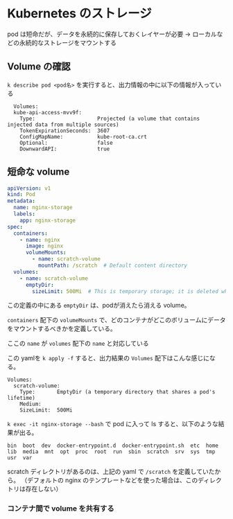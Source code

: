 # Kubernetes のストレージ

pod は短命だが、データを永続的に保存しておくレイヤーが必要
→ ローカルなどの永続的なストレージをマウントする

## Volume の確認

`k describe pod <pod名>` を実行すると、出力情報の中に以下の情報が入っている


```
  Volumes:
  kube-api-access-mvv9f:
    Type:                    Projected (a volume that contains injected data from multiple sources)
    TokenExpirationSeconds:  3607
    ConfigMapName:           kube-root-ca.crt
    Optional:                false
    DownwardAPI:             true
```

## 短命な volume 

```yaml
apiVersion: v1
kind: Pod
metadata:
  name: nginx-storage
  labels:
    app: nginx-storage
spec:
  containers:
    - name: nginx
      image: nginx
      volumeMounts:
        - name: scratch-volume
          mountPath: /scratch  # Default content directory
  volumes:
    - name: scratch-volume
      emptyDir:
        sizeLimit: 500Mi  # This is temporary storage; it is deleted when the Pod stops

```

この定義の中にある `emptyDir` は、podが消えたら消える volume。

`containers` 配下の `volumeMounts` で、どのコンテナがどこのボリュームにデータをマウントするべきかを定義している。

ここの `name` が `volumes` 配下の `name` と対応している

この yamlを `k apply -f` すると、出力結果の `Volumes` 配下はこんな感じになる。

```
Volumes:
  scratch-volume:
    Type:       EmptyDir (a temporary directory that shares a pod's lifetime)
    Medium:
    SizeLimit:  500Mi
```

`k exec -it nginx-storage --bash` で pod に入って ls すると、以下のような結果が出る。

```
bin  boot  dev  docker-entrypoint.d  docker-entrypoint.sh  etc  home  lib  media  mnt  opt  proc  root  run  sbin  scratch  srv  sys  tmp  usr  var
```

scratch ディレクトリがあるのは、上記の yaml で `/scratch` を定義していたから。
（デフォルトの nginx のテンプレートなどを使った場合は、このディレクトリは存在しない）

### コンテナ間で volume を共有する